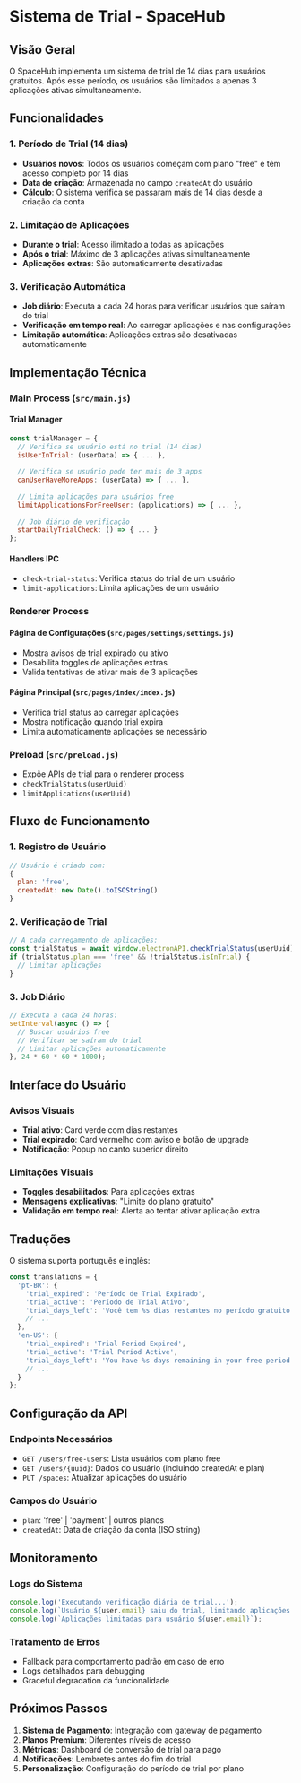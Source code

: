 # Sistema de Trial - SpaceHub

## Visão Geral

O SpaceHub implementa um sistema de trial de 14 dias para usuários gratuitos. Após esse período, os usuários são limitados a apenas 3 aplicações ativas simultaneamente.

## Funcionalidades

### 1. Período de Trial (14 dias)
- **Usuários novos**: Todos os usuários começam com plano "free" e têm acesso completo por 14 dias
- **Data de criação**: Armazenada no campo `createdAt` do usuário
- **Cálculo**: O sistema verifica se passaram mais de 14 dias desde a criação da conta

### 2. Limitação de Aplicações
- **Durante o trial**: Acesso ilimitado a todas as aplicações
- **Após o trial**: Máximo de 3 aplicações ativas simultaneamente
- **Aplicações extras**: São automaticamente desativadas

### 3. Verificação Automática
- **Job diário**: Executa a cada 24 horas para verificar usuários que saíram do trial
- **Verificação em tempo real**: Ao carregar aplicações e nas configurações
- **Limitação automática**: Aplicações extras são desativadas automaticamente

## Implementação Técnica

### Main Process (`src/main.js`)

#### Trial Manager
```javascript
const trialManager = {
  // Verifica se usuário está no trial (14 dias)
  isUserInTrial: (userData) => { ... },
  
  // Verifica se usuário pode ter mais de 3 apps
  canUserHaveMoreApps: (userData) => { ... },
  
  // Limita aplicações para usuários free
  limitApplicationsForFreeUser: (applications) => { ... },
  
  // Job diário de verificação
  startDailyTrialCheck: () => { ... }
};
```

#### Handlers IPC
- `check-trial-status`: Verifica status do trial de um usuário
- `limit-applications`: Limita aplicações de um usuário

### Renderer Process

#### Página de Configurações (`src/pages/settings/settings.js`)
- Mostra avisos de trial expirado ou ativo
- Desabilita toggles de aplicações extras
- Valida tentativas de ativar mais de 3 aplicações

#### Página Principal (`src/pages/index/index.js`)
- Verifica trial status ao carregar aplicações
- Mostra notificação quando trial expira
- Limita automaticamente aplicações se necessário

### Preload (`src/preload.js`)
- Expõe APIs de trial para o renderer process
- `checkTrialStatus(userUuid)`
- `limitApplications(userUuid)`

## Fluxo de Funcionamento

### 1. Registro de Usuário
```javascript
// Usuário é criado com:
{
  plan: 'free',
  createdAt: new Date().toISOString()
}
```

### 2. Verificação de Trial
```javascript
// A cada carregamento de aplicações:
const trialStatus = await window.electronAPI.checkTrialStatus(userUuid);
if (trialStatus.plan === 'free' && !trialStatus.isInTrial) {
  // Limitar aplicações
}
```

### 3. Job Diário
```javascript
// Executa a cada 24 horas:
setInterval(async () => {
  // Buscar usuários free
  // Verificar se saíram do trial
  // Limitar aplicações automaticamente
}, 24 * 60 * 60 * 1000);
```

## Interface do Usuário

### Avisos Visuais
- **Trial ativo**: Card verde com dias restantes
- **Trial expirado**: Card vermelho com aviso e botão de upgrade
- **Notificação**: Popup no canto superior direito

### Limitações Visuais
- **Toggles desabilitados**: Para aplicações extras
- **Mensagens explicativas**: "Limite do plano gratuito"
- **Validação em tempo real**: Alerta ao tentar ativar aplicação extra

## Traduções

O sistema suporta português e inglês:

```javascript
const translations = {
  'pt-BR': {
    'trial_expired': 'Período de Trial Expirado',
    'trial_active': 'Período de Trial Ativo',
    'trial_days_left': 'Você tem %s dias restantes no período gratuito.',
    // ...
  },
  'en-US': {
    'trial_expired': 'Trial Period Expired',
    'trial_active': 'Trial Period Active',
    'trial_days_left': 'You have %s days remaining in your free period.',
    // ...
  }
};
```

## Configuração da API

### Endpoints Necessários
- `GET /users/free-users`: Lista usuários com plano free
- `GET /users/{uuid}`: Dados do usuário (incluindo createdAt e plan)
- `PUT /spaces`: Atualizar aplicações do usuário

### Campos do Usuário
- `plan`: 'free' | 'payment' | outros planos
- `createdAt`: Data de criação da conta (ISO string)

## Monitoramento

### Logs do Sistema
```javascript
console.log('Executando verificação diária de trial...');
console.log(`Usuário ${user.email} saiu do trial, limitando aplicações...`);
console.log(`Aplicações limitadas para usuário ${user.email}`);
```

### Tratamento de Erros
- Fallback para comportamento padrão em caso de erro
- Logs detalhados para debugging
- Graceful degradation da funcionalidade

## Próximos Passos

1. **Sistema de Pagamento**: Integração com gateway de pagamento
2. **Planos Premium**: Diferentes níveis de acesso
3. **Métricas**: Dashboard de conversão de trial para pago
4. **Notificações**: Lembretes antes do fim do trial
5. **Personalização**: Configuração do período de trial por plano 
